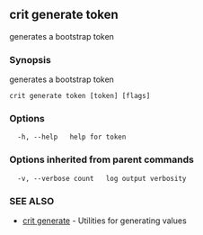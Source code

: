 ## crit generate token

generates a bootstrap token

### Synopsis

generates a bootstrap token

```
crit generate token [token] [flags]
```

### Options

```
  -h, --help   help for token
```

### Options inherited from parent commands

```
  -v, --verbose count   log output verbosity
```

### SEE ALSO

* [crit generate](crit-generate.md)	 - Utilities for generating values

